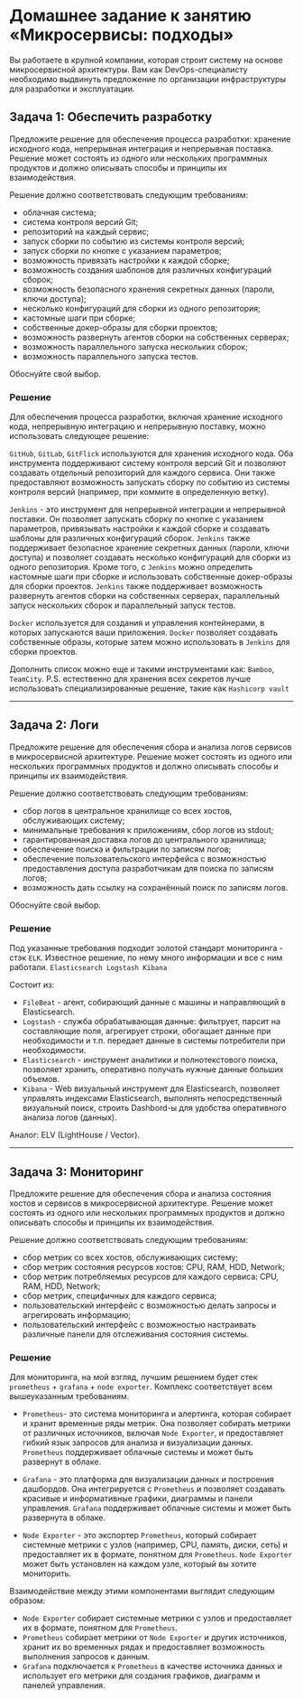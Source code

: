 # Домашнее задание к занятию «Микросервисы: подходы»

Вы работаете в крупной компании, которая строит систему на основе микросервисной архитектуры.
Вам как DevOps-специалисту необходимо выдвинуть предложение по организации инфраструктуры для разработки и эксплуатации.

## Задача 1: Обеспечить разработку

Предложите решение для обеспечения процесса разработки: хранение исходного кода, непрерывная интеграция и непрерывная поставка.
Решение может состоять из одного или нескольких программных продуктов и должно описывать способы и принципы их взаимодействия.

Решение должно соответствовать следующим требованиям:

- облачная система;
- система контроля версий Git;
- репозиторий на каждый сервис;
- запуск сборки по событию из системы контроля версий;
- запуск сборки по кнопке с указанием параметров;
- возможность привязать настройки к каждой сборке;
- возможность создания шаблонов для различных конфигураций сборок;
- возможность безопасного хранения секретных данных (пароли, ключи доступа);
- несколько конфигураций для сборки из одного репозитория;
- кастомные шаги при сборке;
- собственные докер-образы для сборки проектов;
- возможность развернуть агентов сборки на собственных серверах;
- возможность параллельного запуска нескольких сборок;
- возможность параллельного запуска тестов.

Обоснуйте свой выбор.

### Решение

Для обеспечения процесса разработки, включая хранение исходного кода, непрерывную интеграцию и непрерывную поставку, можно использовать следующее решение:

`GitHub`, `GitLab`, `GitFlick` используются для хранения исходного кода. Оба инструмента поддерживают систему контроля версий Git и позволяют создавать отдельный репозиторий для каждого сервиса. Они также предоставляют возможность запускать сборку по событию из системы контроля версий (например, при коммите в определенную ветку).

`Jenkins` - это инструмент для непрерывной интеграции и непрерывной поставки. Он позволяет запускать сборку по кнопке с указанием параметров, привязывать настройки к каждой сборке и создавать шаблоны для различных конфигураций сборок. `Jenkins` также поддерживает безопасное хранение секретных данных (пароли, ключи доступа) и позволяет создавать несколько конфигураций для сборки из одного репозитория. Кроме того, с `Jenkins` можно определить кастомные шаги при сборке и использовать собственные докер-образы для сборки проектов. `Jenkins` также поддерживает возможность развернуть агентов сборки на собственных серверах, параллельный запуск нескольких сборок и параллельный запуск тестов.

`Docker` используется для создания и управления контейнерами, в которых запускаются ваши приложения. `Docker` позволяет создавать собственные образы, которые затем можно использовать в `Jenkins` для сборки проектов.

Дополнить список можно еще и такими инструментами как: `Bamboo`, `TeamCity`.
P.S. естественно для хранения всех секретов лучше использовать специализированные решение, такие как `Hashicorp vault`

---

## Задача 2: Логи

Предложите решение для обеспечения сбора и анализа логов сервисов в микросервисной архитектуре.
Решение может состоять из одного или нескольких программных продуктов и должно описывать способы и принципы их взаимодействия.

Решение должно соответствовать следующим требованиям:

- сбор логов в центральное хранилище со всех хостов, обслуживающих систему;
- минимальные требования к приложениям, сбор логов из stdout;
- гарантированная доставка логов до центрального хранилища;
- обеспечение поиска и фильтрации по записям логов;
- обеспечение пользовательского интерфейса с возможностью предоставления доступа разработчикам для поиска по записям логов;
- возможность дать ссылку на сохранённый поиск по записям логов.

Обоснуйте свой выбор.

### Решение

Под указанные требования подходит золотой стандарт мониторинга - стэк `ELK`. Известное решение, по нему много информации и все с ним работали. `Elasticsearch Logstash Kibana`

Состоит из:

- `FileBeat` - агент, собирающий данные с машины и направляющий в Elasticsearch.
- `Logstash` - служба обрабатывающая данные: фильтрует, парсит на составляющие поля, агрегирует строки, обогащает данные при необходимости и т.п. передает данные в системы потребители при необходимости.
- `Elasticsearch` - инструмент аналитики и полнотекстового поиска, позволяет хранить, оперативно получать нужные данные больших объемов.
- `Kibana` - Web визуальный инструмент для Elasticsearch, позволяет управлять индексами Elasticsearch, выполнять непосредственный визуальный поиск, строить Dashbord-ы для удобства оперативного анализа логов (данных).

Аналог: ELV (LightHouse / Vector).

---

## Задача 3: Мониторинг

Предложите решение для обеспечения сбора и анализа состояния хостов и сервисов в микросервисной архитектуре.
Решение может состоять из одного или нескольких программных продуктов и должно описывать способы и принципы их взаимодействия.

Решение должно соответствовать следующим требованиям:

- сбор метрик со всех хостов, обслуживающих систему;
- сбор метрик состояния ресурсов хостов: CPU, RAM, HDD, Network;
- сбор метрик потребляемых ресурсов для каждого сервиса: CPU, RAM, HDD, Network;
- сбор метрик, специфичных для каждого сервиса;
- пользовательский интерфейс с возможностью делать запросы и агрегировать информацию;
- пользовательский интерфейс с возможностью настраивать различные панели для отслеживания состояния системы.

### Решение

Для мониторинга, на мой взгляд, лучшим решением будет стек `prometheus` + `grafana` + `node exporter`. Комплекс соответствует всем вышеуказанным требованиям.

- `Prometheus`- это система мониторинга и алертинга, которая собирает и хранит временные ряды метрик. Она позволяет собирать метрики от различных источников, включая `Node Exporter`, и предоставляет гибкий язык запросов для анализа и визуализации данных. `Prometheus` поддерживает облачные системы и может быть развернут в облаке.

- `Grafana` - это платформа для визуализации данных и построения дашбордов. Она интегрируется с `Prometheus` и позволяет создавать красивые и информативные графики, диаграммы и панели управления. `Grafana` поддерживает облачные системы и может быть развернута в облаке.

- `Node Exporter` - это экспортер `Prometheus`, который собирает системные метрики с узлов (например, CPU, память, диски, сеть) и предоставляет их в формате, понятном для `Prometheus`. `Node Exporter` может быть установлен на каждом узле, который вы хотите мониторить.

Взаимодействие между этими компонентами выглядит следующим образом:

- `Node Exporter` собирает системные метрики с узлов и предоставляет их в формате, понятном для `Prometheus`.
- `Prometheus` собирает метрики от `Node Exporter` и других источников, хранит их во временных рядах и предоставляет возможность выполнения запросов к данным.
- `Grafana` подключается к `Prometheus` в качестве источника данных и использует его метрики для создания графиков, диаграмм и панелей управления.
